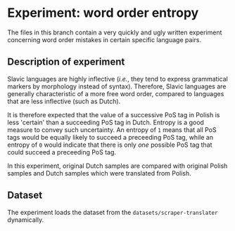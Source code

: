 # Experiment: word order entropy
The files in this branch contain a very quickly and ugly written experiment concerning word order mistakes in certain specific language pairs.

## Description of experiment
Slavic languages are highly inflective (*i.e.*, they tend to express grammatical markers by morphology instead of syntax). Therefore, Slavic languages are generally characteristic of a more free word order, compared to languages that are less inflective (such as Dutch).

It is therefore expected that the value of a successive PoS tag in Polish is less 'certain' than a succeeding PoS tag in Dutch. Entropy is a good measure to convey such uncertainty. An entropy of `1` means that all PoS tags would be equally likely to succeed a preceeding PoS tag, while an entropy of `0` would indicate that there is only *one* possible PoS tag that could succeed a preceeding PoS tag.

In this experiment, original Dutch samples are compared with original Polish samples and Dutch samples which were translated from Polish.

## Dataset ##

The experiment loads the dataset from the `datasets/scraper-translater` dynamically.